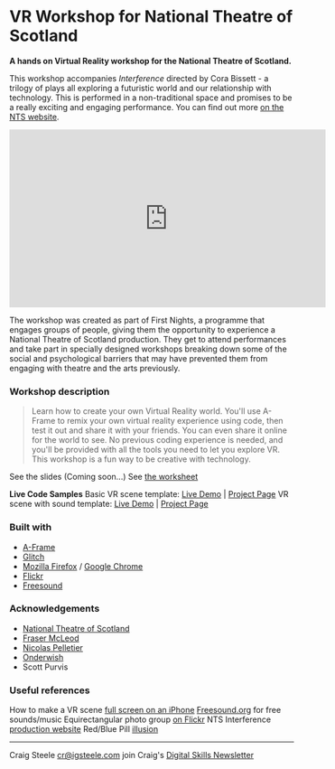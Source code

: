 <link rel="stylesheet" href="https://use.fontawesome.com/releases/v5.7.0/css/all.css" integrity="sha384-lZN37f5QGtY3VHgisS14W3ExzMWZxybE1SJSEsQp9S+oqd12jhcu+A56Ebc1zFSJ" crossorigin="anonymous">

# VR Workshop for National Theatre of Scotland

**A hands on Virtual Reality workshop for the National Theatre of Scotland.**

This workshop accompanies *Interference* directed by Cora Bissett - a trilogy of plays all exploring a futuristic world and our relationship with technology. This is performed in a non-traditional space and promises to be a really exciting and engaging performance. You can find out more [on the NTS website](https://www.nationaltheatrescotland.com/production/interference/).

<iframe width="560" height="315" src="https://www.youtube.com/embed/K3n_Jn2H9Rk?autoplay=1&controls=0&mute=1&loop=1" frameborder="0" allow="accelerometer; autoplay; encrypted-media; gyroscope; picture-in-picture" allowfullscreen></iframe>

The workshop was created as part of First Nights, a programme that engages groups of people, giving them the opportunity to experience a National Theatre of Scotland production. They get to attend performances and take part in specially designed workshops breaking down some of the social and psychological barriers that may have prevented them from engaging with theatre and the arts previously.

### Workshop description
> Learn how to create your own Virtual Reality world. You'll use A-Frame to remix your own virtual reality experience using code, then test it out and share it with your friends. You can even share it online for the world to see. No previous coding experience is needed, and you'll be provided with all the tools you need to let you explore VR. This workshop is a fun way to be creative with technology.

See the slides (Coming soon...)
See [the worksheet](worksheet.md)

**Live Code Samples**
Basic VR scene template: [Live Demo](https://webvr-space.glitch.me) | [Project Page](https://glitch.com/~webvr-space)
VR scene with sound template: [Live Demo](https://webvr-space-sound.glitch.me) | [Project Page](https://glitch.com/~webvr-space-sound)

### Built with
* [A-Frame](https://aframe.io)
* [Glitch](https://glitch.com/)
* [Mozilla Firefox](https://www.mozilla.org/en-GB/firefox/new/) / [Google Chrome](https://www.google.com/chrome/)
* [Flickr](https://www.flickr.com/)
* [Freesound](https://freesound.org/)

### Acknowledgements

* [National Theatre of Scotland](https://www.nationaltheatrescotland.com/)
* [Fraser McLeod](https://frasermacleod.com/)
* [Nicolas Pelletier](https://www.flickr.com/photos/habanhero/5723629890/in/photolist-9HM6KY)
* [Onderwish](https://freesound.org/people/onderwish/)
* Scott Purvis

### Useful references
How to make a VR scene [full screen on an iPhone](https://github.com/aframevr/aframe/issues/3508)
[Freesound.org](https://freesound.org) for free sounds/music
Equirectangular photo group [on Flickr](https://www.flickr.com/groups/equirectangular/)
NTS Interference [production website](https://www.nationaltheatrescotland.com/production/interference/)
Red/Blue Pill [illusion](https://www.moillusions.com/blue-pill-red-pill-illusion/)

---

Craig Steele <cr@igsteele.com> [<i class="fab fa-twitter"></i>](https://www.twitter.com/craig88) [<i class="fab fa-github"></i>](https://www.github.com/craig88) [<i class="fab fa-linkedin"></i>](https://uk.linkedin.com/in/craig88)
join Craig's [Digital Skills Newsletter](http://eepurl.com/giQHof)
